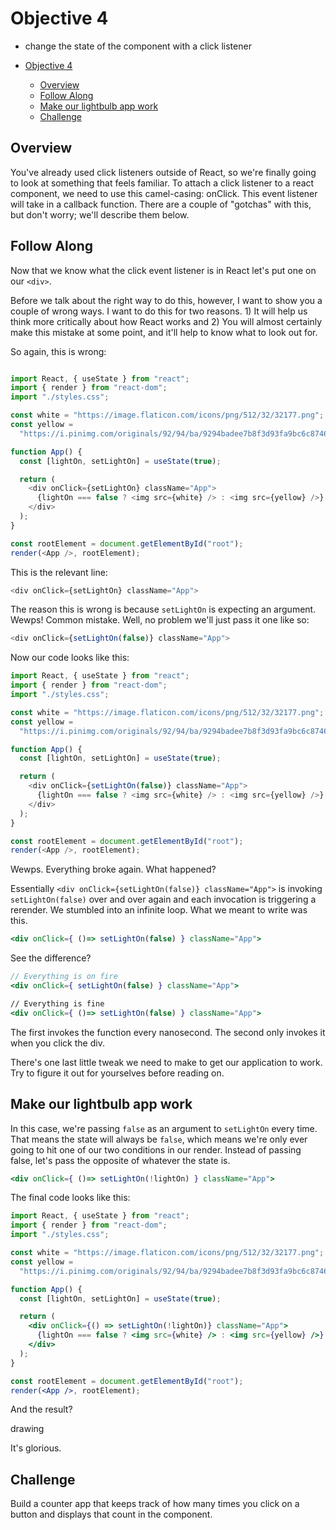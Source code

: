 # Objective 4 

- change the state of the component with a click listener

- [Objective 4](#objective-4)
  - [Overview](#overview)
  - [Follow Along](#follow-along)
  - [Make our lightbulb app work](#make-our-lightbulb-app-work)
  - [Challenge](#challenge)

## Overview

You've already used click listeners outside of React, so we're finally going to look at something that feels familiar. To attach a click listener to a react component, we need to use this camel-casing: onClick. This event listener will take in a callback function. There are a couple of "gotchas" with this, but don't worry; we'll describe them below.

## Follow Along

Now that we know what the click event listener is in React let's put one on our `<div>`.

Before we talk about the right way to do this, however, I want to show you a couple of wrong ways. I want to do this for two reasons. 1) It will help us think more critically about how React works and 2) You will almost certainly make this mistake at some point, and it'll help to know what to look out for.

So again, this is wrong:

```js

import React, { useState } from "react";
import { render } from "react-dom";
import "./styles.css";

const white = "https://image.flaticon.com/icons/png/512/32/32177.png";
const yellow =
  "https://i.pinimg.com/originals/92/94/ba/9294badee7b8f3d93fa9bc6c874641b2.png";

function App() {
  const [lightOn, setLightOn] = useState(true);

  return (
    <div onClick={setLightOn} className="App">
      {lightOn === false ? <img src={white} /> : <img src={yellow} />}
    </div>
  );
}

const rootElement = document.getElementById("root");
render(<App />, rootElement);
```

This is the relevant line:

```js
<div onClick={setLightOn} className="App">
```

The reason this is wrong is because `setLightOn` is expecting an argument. Wewps! Common mistake. Well, no problem we'll just pass it one like so:

```js
<div onClick={setLightOn(false)} className="App">
```

Now our code looks like this:

```js
import React, { useState } from "react";
import { render } from "react-dom";
import "./styles.css";

const white = "https://image.flaticon.com/icons/png/512/32/32177.png";
const yellow =
  "https://i.pinimg.com/originals/92/94/ba/9294badee7b8f3d93fa9bc6c874641b2.png";

function App() {
  const [lightOn, setLightOn] = useState(true);

  return (
    <div onClick={setLightOn(false)} className="App">
      {lightOn === false ? <img src={white} /> : <img src={yellow} />}
    </div>
  );
}

const rootElement = document.getElementById("root");
render(<App />, rootElement);
```

Wewps. Everything broke again. What happened?

Essentially `<div onClick={setLightOn(false)} className="App">` is invoking `setLightOn(false)` over and over again and each invocation is triggering a rerender. We stumbled into an infinite loop. What we meant to write was this.

```jsx
<div onClick={ ()=> setLightOn(false) } className="App">
```

See the difference?

```jsx
// Everything is on fire
<div onClick={ setLightOn(false) } className="App">

// Everything is fine
<div onClick={ ()=> setLightOn(false) } className="App">
```

The first invokes the function every nanosecond. The second only invokes it when you click the div.

There's one last little tweak we need to make to get our application to work. Try to figure it out for yourselves before reading on.

## Make our lightbulb app work

In this case, we're passing `false` as an argument to `setLightOn` every time. That means the state will always be `false`, which means we're only ever going to hit one of our two conditions in our render. Instead of passing false, let's pass the opposite of whatever the state is.

```jsx
<div onClick={ ()=> setLightOn(!lightOn) } className="App">
```

The final code looks like this:

```jsx
import React, { useState } from "react";
import { render } from "react-dom";
import "./styles.css";

const white = "https://image.flaticon.com/icons/png/512/32/32177.png";
const yellow =
  "https://i.pinimg.com/originals/92/94/ba/9294badee7b8f3d93fa9bc6c874641b2.png";

function App() {
  const [lightOn, setLightOn] = useState(true);

  return (
    <div onClick={() => setLightOn(!lightOn)} className="App">
      {lightOn === false ? <img src={white} /> : <img src={yellow} />}
    </div>
  );
}

const rootElement = document.getElementById("root");
render(<App />, rootElement);
```

And the result?

drawing

It's glorious.

## Challenge
Build a counter app that keeps track of how many times you click on a button and displays that count in the component.